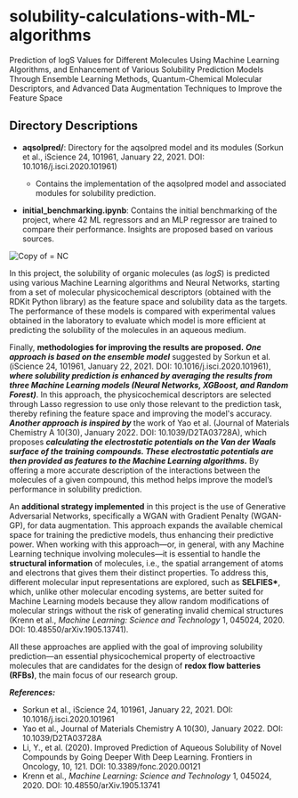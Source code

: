 # solubility-calculations-with-ML-algorithms
Prediction of logS Values for Different Molecules Using Machine Learning Algorithms, and Enhancement of Various Solubility Prediction Models Through Ensemble Learning Methods, Quantum-Chemical Molecular Descriptors, and Advanced Data Augmentation Techniques to Improve the Feature Space

## Directory Descriptions

- **aqsolpred/**: Directory for the aqsolpred model and its modules (Sorkun et al., iScience 24, 101961, January 22, 2021. DOI: 10.1016/j.isci.2020.101961)  
  - Contains the implementation of the aqsolpred model and associated modules for solubility prediction.

- **initial_benchmarking.ipynb**: Contains the initial benchmarking of the project, where 42 ML regressors and an MLP regressor are trained to compare their performance. Insights are proposed based on various sources.

![Copy of = NC](https://github.com/user-attachments/assets/4e1977c5-9b8b-41a3-ab6c-1036a47cc86d)

In this project, the solubility of organic molecules (as $logS$) is predicted using various Machine Learning algorithms and Neural Networks, starting from a set of molecular physicochemical descriptors (obtained with the RDKit Python library) as the feature space and solubility data as the targets. The performance of these models is compared with experimental values obtained in the laboratory to evaluate which model is more efficient at predicting the solubility of the molecules in an aqueous medium.

Finally, **methodologies for improving the results are proposed.** ***One approach is based on the ensemble model*** suggested by Sorkun et al. (iScience 24, 101961, January 22, 2021. DOI: 10.1016/j.isci.2020.101961), ***where solubility prediction is enhanced by averaging the results from three Machine Learning models (Neural Networks, XGBoost, and Random Forest)***. In this approach, the physicochemical descriptors are selected through Lasso regression to use only those relevant to the prediction task, thereby refining the feature space and improving the model's accuracy. ***Another approach is inspired by*** the work of Yao et al. (Journal of Materials Chemistry A 10(30), January 2022. DOI: 10.1039/D2TA03728A), which proposes ***calculating the electrostatic potentials on the Van der Waals surface of the training compounds. These electrostatic potentials are then provided as features to the Machine Learning algorithms.*** By offering a more accurate description of the interactions between the molecules of a given compound, this method helps improve the model’s performance in solubility prediction.

An **additional strategy implemented** in this project is the use of Generative Adversarial Networks, specifically a WGAN with Gradient Penalty (WGAN-GP), for data augmentation. This approach expands the available chemical space for training the predictive models, thus enhancing their predictive power. When working with this approach—or, in general, with any Machine Learning technique involving molecules—it is essential to handle the **structural information** of molecules, i.e., the spatial arrangement of atoms and electrons that gives them their distinct properties. To address this, different molecular input representations are explored, such as **SELFIES\***, which, unlike other molecular encoding systems, are better suited for Machine Learning models because they allow random modifications of molecular strings without the risk of generating invalid chemical structures (Krenn et al., *Machine Learning: Science and Technology* 1, 045024, 2020. DOI: 10.48550/arXiv.1905.13741).

All these approaches are applied with the goal of improving solubility prediction—an essential physicochemical property of electroactive molecules that are candidates for the design of **redox flow batteries (RFBs)**, the main focus of our research group.

***References:***

* Sorkun et al., iScience 24, 101961, January 22, 2021. DOI: 10.1016/j.isci.2020.101961  
* Yao et al., Journal of Materials Chemistry A 10(30), January 2022. DOI: 10.1039/D2TA03728A  
* Li, Y., et al. (2020). Improved Prediction of Aqueous Solubility of Novel Compounds by Going Deeper With Deep Learning. Frontiers in Oncology, 10, 121. DOI: 10.3389/fonc.2020.00121  
* Krenn et al., *Machine Learning: Science and Technology* 1, 045024, 2020. DOI: 10.48550/arXiv.1905.13741  


